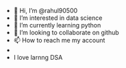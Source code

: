 - 👋 Hi, I’m @rahul90500
- 👀 I’m interested in data science
- 🌱 I’m currently learning python
- 💞️ I’m looking to collaborate on github
- 📫 How to reach me my account
- <br>
- I love larnng DSA

<!---
rahul90500/rahul90500 is a ✨ special ✨ repository because its `README.md` (this file) appears on your GitHub profile.
You can click the Preview link to take a look at your changes.
--->
